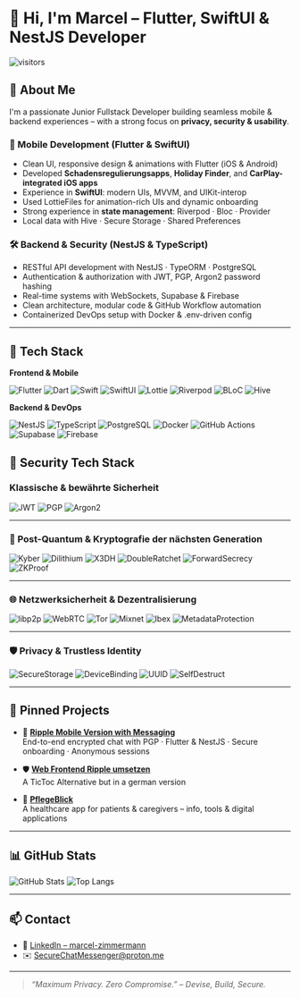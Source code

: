 # 👋 Hi, I'm Marcel – Flutter, SwiftUI & NestJS Developer

![visitors](https://visitor-badge.laobi.icu/badge?page_id=DataDruide.DataDruide&left_color=gray&right_color=blue)

## 🚀 About Me

I'm a passionate Junior Fullstack Developer building seamless mobile & backend experiences – with a strong focus on **privacy, security & usability**.

### 📱 Mobile Development (Flutter & SwiftUI)

- Clean UI, responsive design & animations with Flutter (iOS & Android)
- Developed **Schadensregulierungsapps**, **Holiday Finder**, and **CarPlay-integrated iOS apps**
- Experience in **SwiftUI**: modern UIs, MVVM, and UIKit-interop
- Used LottieFiles for animation-rich UIs and dynamic onboarding
- Strong experience in **state management**: Riverpod · Bloc · Provider
- Local data with Hive · Secure Storage · Shared Preferences

### 🛠 Backend & Security (NestJS & TypeScript)

- RESTful API development with NestJS · TypeORM · PostgreSQL
- Authentication & authorization with JWT, PGP, Argon2 password hashing
- Real-time systems with WebSockets, Supabase & Firebase
- Clean architecture, modular code & GitHub Workflow automation
- Containerized DevOps setup with Docker & .env-driven config

---

## 🧰 Tech Stack

**Frontend & Mobile**

![Flutter](https://img.shields.io/badge/Flutter-02569B?style=flat&logo=flutter&logoColor=white)
![Dart](https://img.shields.io/badge/Dart-0175C2?style=flat&logo=dart&logoColor=white)
![Swift](https://img.shields.io/badge/Swift-FA7343?style=flat&logo=swift&logoColor=white)
![SwiftUI](https://img.shields.io/badge/SwiftUI-0A84FF?style=flat&logo=apple&logoColor=white)
![Lottie](https://img.shields.io/badge/Lottie-FC7303?style=flat&logo=lottie&logoColor=white)
![Riverpod](https://img.shields.io/badge/Riverpod-0E9F6E?style=flat&logo=pub&logoColor=white)
![BLoC](https://img.shields.io/badge/BLoC-52B788?style=flat&logo=pub&logoColor=white)
![Hive](https://img.shields.io/badge/Hive-FFC107?style=flat&logo=hive&logoColor=white)

**Backend & DevOps**

![NestJS](https://img.shields.io/badge/NestJS-E0234E?style=flat&logo=nestjs&logoColor=white)
![TypeScript](https://img.shields.io/badge/TypeScript-3178C6?style=flat&logo=typescript&logoColor=white)
![PostgreSQL](https://img.shields.io/badge/PostgreSQL-336791?style=flat&logo=postgresql&logoColor=white)
![Docker](https://img.shields.io/badge/Docker-2496ED?style=flat&logo=docker&logoColor=white)
![GitHub Actions](https://img.shields.io/badge/GitHub_Actions-2088FF?style=flat&logo=github-actions&logoColor=white)
![Supabase](https://img.shields.io/badge/Supabase-3ECF8E?style=flat&logo=supabase&logoColor=white)
![Firebase](https://img.shields.io/badge/Firebase-FFCA28?style=flat&logo=firebase&logoColor=black)

## 🔐 Security Tech Stack

### Klassische & bewährte Sicherheit
![JWT](https://img.shields.io/badge/JWT-black?style=flat&logo=jsonwebtokens&logoColor=white)
![PGP](https://img.shields.io/badge/PGP-8B0000?style=flat&logo=gnuprivacyguard&logoColor=white)
![Argon2](https://img.shields.io/badge/Argon2-36454F?style=flat&logoColor=white)

---

### 🧠 Post-Quantum & Kryptografie der nächsten Generation
![Kyber](https://img.shields.io/badge/Kyber-004AAD?style=flat&logoColor=white)
![Dilithium](https://img.shields.io/badge/Dilithium-003153?style=flat&logoColor=white)
![X3DH](https://img.shields.io/badge/X3DH-4682B4?style=flat&logoColor=white)
![DoubleRatchet](https://img.shields.io/badge/Double%20Ratchet-2F4F4F?style=flat&logoColor=white)
![ForwardSecrecy](https://img.shields.io/badge/Forward%20Secrecy-708090?style=flat&logoColor=white)
![ZKProof](https://img.shields.io/badge/ZK%20Proofs-6A5ACD?style=flat&logoColor=white)

---

### 🌐 Netzwerksicherheit & Dezentralisierung
![libp2p](https://img.shields.io/badge/libp2p-1D2951?style=flat&logoColor=white)
![WebRTC](https://img.shields.io/badge/WebRTC-FF7F50?style=flat&logo=webrtc&logoColor=white)
![Tor](https://img.shields.io/badge/Tor-7E1E9C?style=flat&logo=torproject&logoColor=white)
![Mixnet](https://img.shields.io/badge/Mixnet-191970?style=flat&logoColor=white)
![Ibex](https://img.shields.io/badge/Ibex%20Protocol-FF4500?style=flat&logoColor=white)
![MetadataProtection](https://img.shields.io/badge/Metadata%20Protection-2E8B57?style=flat&logoColor=white)

---

### 🛡️ Privacy & Trustless Identity
![SecureStorage](https://img.shields.io/badge/Secure%20Storage-556B2F?style=flat&logoColor=white)
![DeviceBinding](https://img.shields.io/badge/Device%20Binding-4B0082?style=flat&logoColor=white)
![UUID](https://img.shields.io/badge/UUID%20Auth-8B008B?style=flat&logoColor=white)
![SelfDestruct](https://img.shields.io/badge/Self%20Destructing%20Msgs-CD5C5C?style=flat&logoColor=white)


---

## 📌 Pinned Projects

- 🔐 [**Ripple Mobile Version with Messaging**](https://github.com/DataDruide/secure-chat-messenger)  
  End-to-end encrypted chat with PGP · Flutter & NestJS · Secure onboarding · Anonymous sessions

- 🛡️ [**Web Frontend Ripple umsetzen**](https://github.com/DataDruide/flutter-onboarding)  
A TicToc Alternative but in a german version
- 🧠 [**PflegeBlick**](https://github.com/DataDruide/pflegeblick)  
  A healthcare app for patients & caregivers – info, tools & digital applications

---

## 📊 GitHub Stats

![GitHub Stats](https://github-readme-stats.vercel.app/api?username=DataDruide&show_icons=true&theme=radical&hide_title=true)
![Top Langs](https://github-readme-stats.vercel.app/api/top-langs/?username=DataDruide&layout=compact&theme=radical)

---

## 📫 Contact

- 🔗 [LinkedIn – marcel-zimmermann](https://www.linkedin.com/in/marcel-zimmermann-bb8802211/)
- ✉️ SecureChatMessenger@proton.me

---

> *“Maximum Privacy. Zero Compromise.” – Devise, Build, Secure.*
